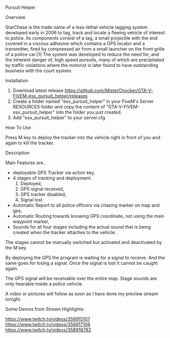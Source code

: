 Pursuit Helper

Overview

StarChase is the trade name of a less-lethal vehicle tagging system developed early in 2006 to tag, track and locate a fleeing vehicle of interest to police. Its components consist of a tag, a small projectile with the end covered in a viscous adhesive which contains a GPS locator and a transmitter, fired by compressed air from a small launcher on the front grille of a police car.[1] The system was developed to reduce the need for, and the inherent danger of, high speed pursuits, many of which are precipitated by traffic violations where the motorist is later found to have outstanding business with the court system.

Installation

1. Download latest release https://github.com/MisterChocker/GTA-V-FIVEM-esx_pursuit_helper/releases
2. Create a folder named "esx_pursuit_helper" in your FiveM's Server RESOURCES folder and copy the content of "GTA-V-FIVEM-esx_pursuit_helper" into the folder you just created.
3. Add "esx_pursuit_helper" to your server.cfg

How To Use

Press M key to deploy the tracker into the vehicle right in front of you and again to kill the tracker.

Description

Main Features are..

- deployable GPS Tracker via action key,
- 4 stages of tracking and deployment:
  1. Deployed,
  2. GPS signal received,
  3. GPS tracker disabled,
  4. Signal lost.
- Automatic Report to all police officers via chasing marker on map and gps,
- Automatic Routing towards knowing GPS coordinate, not using the main waypoint marker,
- Sounds for all four stages including the actual sound that is being created when the tracker attaches to the vehicle.

The stages cannot be manually switched but activated and deactivated by the M key.

By deploying the GPS the program is waiting for a signal to receive.
And the same goes for losing a signal. Once the signal is lost it cannot be caught again.

The GPS signal will be receivable over the entire map.
Stage sounds are only hearable inside a police vehicle.

A video or pictures will follow as soon as I have done my preview stream tonight.

Some Demos from Stream Highlights:

https://www.twitch.tv/videos/358915107
https://www.twitch.tv/videos/358917106
https://www.twitch.tv/videos/358918783
